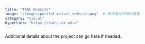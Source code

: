 ```yaml
---
title: "TASL Website"
image: "/images/portfolio/tasl_website.png"  # 项目图片的相对路径
category: "visual"
hyperlink: "https://tasl.ucr.edu/"
---
```


Additional details about the project can go here if needed.
